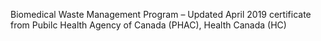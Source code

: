 Biomedical Waste Management Program – Updated April 2019 certificate from Pubilc Health Agency of Canada (PHAC), Health Canada (HC)
